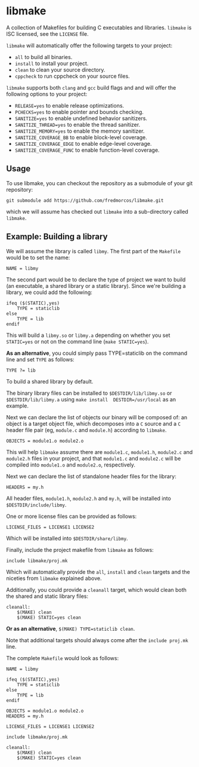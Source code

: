 # libmake

A   collection   of  Makefiles   for   building   C  executables   and
libraries. `libmake` is ISC licensed, see the `LICENSE` file.

`libmake`  will  automatically offer  the  following  targets to  your
project:

* `all` to build all binaries.
* `install` to install your project.
* `clean` to clean your source directory.
* `cppcheck` to run cppcheck on your source files.

`libmake` supports  both `clang`  and `gcc` build  flags and  and will
offer the following options to your project:

* `RELEASE=yes` to enable release optimizations.
* `PCHECKS=yes` to enable pointer and bounds checking.
* `SANITIZE=yes` to enable undefined behavior sanitizers.
* `SANITIZE_THREAD=yes` to enable the thread sanitizer.
* `SANITIZE_MEMORY=yes` to enable the memory sanitizer.
* `SANITIZE_COVERAGE_BB` to enable block-level coverage.
* `SANITIZE_COVERAGE_EDGE` to enable edge-level coverage.
* `SANITIZE_COVERAGE_FUNC` to enable function-level coverage.

## Usage

To use libmake, you can checkout the repository as a submodule of your
git repository:

    git submodule add https://github.com/fredmorcos/libmake.git

which we  will assume has  checked out `libmake` into  a sub-directory
called `libmake`.

## Example: Building a library

We will  assume the library is  called `libmy`. The first  part of the
`Makefile` would be to set the name:

    NAME = libmy

The second  part would be  to declare the type  of project we  want to
build (an  executable, a  shared library or  a static  library). Since
we're building a library, we could add the following:

    ifeq ($(STATIC),yes)
    	TYPE = staticlib
    else
    	TYPE = lib
    endif

This will build a `libmy.so` or `libmy.a` depending on whether you set
`STATIC=yes` or not on the command line (`make STATIC=yes`).

**As an  alternative**, you  could simply  pass TYPE=staticlib  on the
command line and set `TYPE` as follows:

    TYPE ?= lib

To build a shared library by default.

The binary  library files can be  installed to `$DESTDIR/lib/libmy.so`
or `$DESTDIR/lib/libmy.a`  using `make install  DESTDIR=/usr/local` as
an example.

Next we can declare the list of objects our binary will be composed
of: an  object is a  target object file,  which decomposes into  a `C`
source  and a  `C` header  file pair  (eg, `module.c`  and `module.h`)
according to `libmake`.

    OBJECTS = module1.o module2.o

This will  help `libmake`  assume there are  `module1.c`, `module1.h`,
`module2.c`  and   `module2.h`  files   in  your  project,   and  that
`module1.c`  and `module2.c`  will  be compiled  into `module1.o`  and
`module2.o`, respectively.

Next  we can  declare  the list  of standalone  header  files for  the
library:

    HEADERS = my.h

All  header  files,  `module1.h`,  `module2.h`  and  `my.h`,  will  be
installed into `$DESTDIR/include/libmy`.

One or more license files can be provided as follows:

    LICENSE_FILES = LICENSE1 LICENSE2

Which will be installed into `$DESTDIR/share/libmy`.

Finally, include the project makefile from `libmake` as follows:

    include libmake/proj.mk

Which  will automatically  provide  the `all`,  `install` and  `clean`
targets and the niceties from `libmake` explained above.

Additionally, you could provide a `cleanall` target, which would clean
both the shared and static library files:

    cleanall:
    	$(MAKE) clean
    	$(MAKE) STATIC=yes clean

**Or as an alternative**, `$(MAKE) TYPE=staticlib clean`.

Note that  additional targets  should always  come after  the `include
proj.mk` line.

The complete `Makefile` would look as follows:

```make
NAME = libmy

ifeq ($(STATIC),yes)
    TYPE = staticlib
else
    TYPE = lib
endif

OBJECTS = module1.o module2.o
HEADERS = my.h

LICENSE_FILES = LICENSE1 LICENSE2

include libmake/proj.mk

cleanall:
    $(MAKE) clean
    $(MAKE) STATIC=yes clean
```
